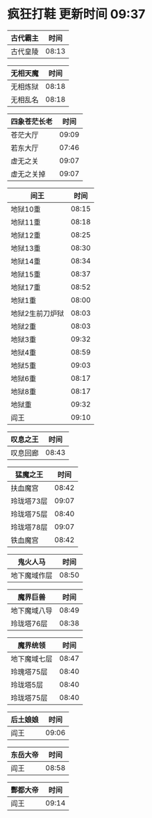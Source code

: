 # 疯狂打鞋 更新时间 09:37

| 古代霸主   | 时间    |
|--------|-------|
| 古代皇陵 | 08:13 |

| 无相天魔   | 时间    |
|--------|-------|
| 无相炼狱 | 08:18 |
| 无相乱名 | 08:18 |

| 四象苍茫长老   | 时间    |
|--------|-------|
| 苍茫大厅 | 09:09 |
| 若东大厅 | 07:46 |
| 虚无之关 | 09:07 |
| 虚无之关掉 | 09:07 |

| 间王   | 时间    |
|--------|-------|
| 地狱10重 | 08:15 |
| 地狱11重 | 08:18 |
| 地狱12重 | 08:25 |
| 地狱13重 | 08:30 |
| 地狱14重 | 08:34 |
| 地狱15重 | 08:37 |
| 地狱17重 | 08:52 |
| 地狱1重 | 08:00 |
| 地狱2生前刀炉狱 | 08:03 |
| 地狱2重 | 08:03 |
| 地狱3重 | 09:32 |
| 地狱4重 | 08:59 |
| 地狱5重 | 09:03 |
| 地狱6重 | 08:17 |
| 地狱8重 | 08:17 |
| 地狱重 | 09:32 |
| 阎王 | 09:10 |

| 叹息之王   | 时间    |
|--------|-------|
| 叹息回廊 | 08:43 |

| 猛魔之王   | 时间    |
|--------|-------|
| 扶血魔宫 | 08:42 |
| 玲珑塔73层 | 09:07 |
| 玲珑塔75层 | 08:40 |
| 玲珑塔78层 | 09:07 |
| 铁血魔宫 | 08:42 |

| 鬼火人马   | 时间    |
|--------|-------|
| 地下魔域作层 | 08:50 |

| 魔界巨兽   | 时间    |
|--------|-------|
| 地下魔域八导 | 08:49 |
| 玲珑塔76层 | 08:38 |

| 魔界统领   | 时间    |
|--------|-------|
| 地下魔域七层 | 08:47 |
| 玲瑰塔75层 | 08:40 |
| 玲珑塔5层 | 08:40 |
| 玲珑塔75层 | 08:40 |

| 后土娘娘   | 时间    |
|--------|-------|
| 阎王 | 09:06 |

| 东岳大帝   | 时间    |
|--------|-------|
| 阎王 | 08:58 |

| 酆都大帝   | 时间    |
|--------|-------|
| 阎王 | 09:14 |